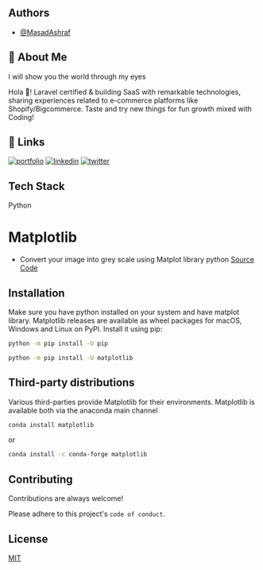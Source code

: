 
## Authors

- [@MasadAshraf](https://masadashraf.com/)

## 🚀 About Me
I will show you the world through my eyes

Hola 👋! Laravel certified & building SaaS with remarkable technologies, sharing experiences related to e-commerce platforms like Shopify/Bigcommerce.
Taste and try new things for fun growth mixed with Coding!


## 🔗 Links
[![portfolio](https://img.shields.io/badge/my_portfolio-000?style=for-the-badge&logo=ko-fi&logoColor=white)](https://masadashraf.com/)
[![linkedin](https://img.shields.io/badge/linkedin-0A66C2?style=for-the-badge&logo=linkedin&logoColor=white)](https://www.linkedin.com/in/m-masad-ashraf-72492892/)
[![twitter](https://img.shields.io/badge/facebook-1DA1F2?style=for-the-badge&logo=twitter&logoColor=white)](https://www.facebook.com/masad.ashraf)


## Tech Stack

Python



# Matplotlib

- Convert your image into grey scale using Matplot library python [Source Code](https://github.com/MasadAshraf/Matplotlib/blob/master/index.ipynb)


## Installation

Make sure you have python installed on your system and have matplot library.
Matplotlib releases are available as wheel packages for macOS, Windows and Linux on PyPI. Install it using pip:

```bash
python -m pip install -U pip
```
```bash
python -m pip install -U matplotlib
```
    
## Third-party distributions

Various third-parties provide Matplotlib for their environments.
Matplotlib is available both via the anaconda main channel
```bash
conda install matplotlib
```
or
```bash
conda install -c conda-forge matplotlib
```


## Contributing

Contributions are always welcome!

Please adhere to this project's `code of conduct`.


## License

[MIT](https://choosealicense.com/licenses/mit/)

